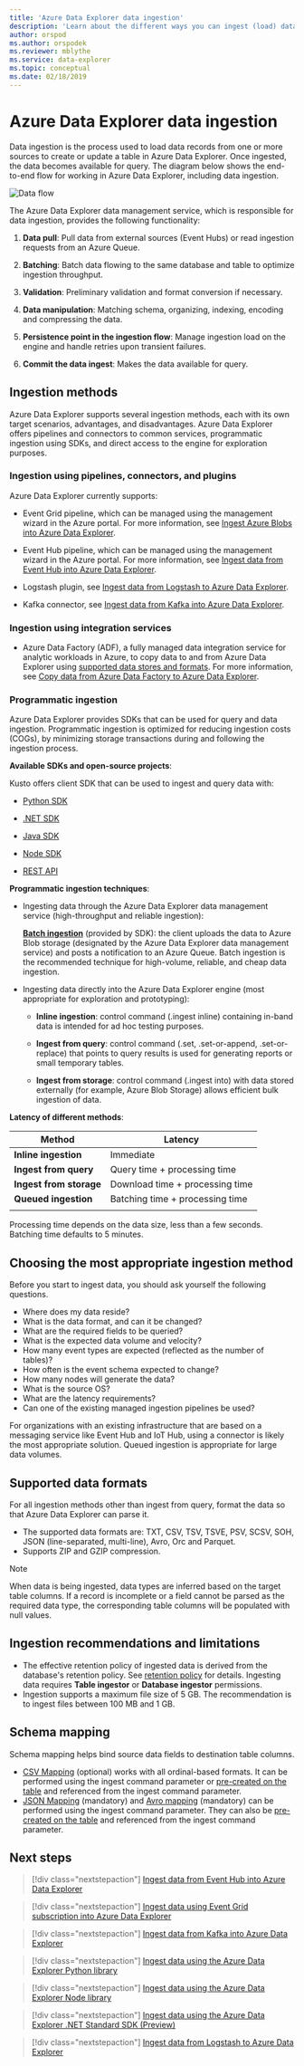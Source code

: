 ```yaml
---
title: 'Azure Data Explorer data ingestion'
description: 'Learn about the different ways you can ingest (load) data in Azure Data Explorer'
author: orspod
ms.author: orspodek
ms.reviewer: mblythe
ms.service: data-explorer
ms.topic: conceptual
ms.date: 02/18/2019
---
```


# Azure Data Explorer data ingestion

Data ingestion is the process used to load data records from one or more sources to create or update a table in Azure Data Explorer. Once ingested, the data becomes available for query. The diagram below shows the end-to-end flow for working in Azure Data Explorer, including data ingestion.

![Data flow](media/ingest-data-overview/data-flow.png)

The Azure Data Explorer data management service, which is responsible for data ingestion, provides the following functionality:

1. **Data pull**: Pull data from external sources (Event Hubs) or read ingestion requests from an Azure Queue.

1. **Batching**: Batch data flowing to the same database and table to optimize ingestion throughput.

1. **Validation**: Preliminary validation and format conversion if necessary.

1. **Data manipulation**: Matching schema, organizing, indexing, encoding and compressing the data.

1. **Persistence point in the ingestion flow**: Manage ingestion load on the engine and handle retries upon transient failures.

1. **Commit the data ingest**: Makes the data available for query.

## Ingestion methods

Azure Data Explorer supports several ingestion methods, each with its own target scenarios, advantages, and disadvantages. Azure Data Explorer offers pipelines and connectors to common services, programmatic ingestion using SDKs, and direct access to the engine for exploration purposes.

### Ingestion using pipelines, connectors, and plugins

Azure Data Explorer currently supports:

* Event Grid pipeline, which can be managed using the management wizard in the Azure portal. For more information, see [Ingest Azure Blobs into Azure Data Explorer](ingest-data-event-grid.md).

* Event Hub pipeline, which can be managed using the management wizard in the Azure portal. For more information, see [Ingest data from Event Hub into Azure Data Explorer](ingest-data-event-hub.md).

* Logstash plugin, see [Ingest data from Logstash to Azure Data Explorer](ingest-data-logstash.md).

* Kafka connector, see [Ingest data from Kafka into Azure Data Explorer](ingest-data-kafka.md).

### Ingestion using integration services

* Azure Data Factory (ADF), a fully managed data integration service for analytic workloads in Azure, to copy data to and from Azure Data Explorer using [supported data stores and formats](/azure/data-factory/copy-activity-overview#supported-data-stores-and-formats). For more information, see [Copy data from Azure Data Factory to Azure Data Explorer](data-factory-load-data.md).

### Programmatic ingestion

Azure Data Explorer provides SDKs that can be used for query and data ingestion. Programmatic ingestion is optimized for reducing ingestion costs (COGs), by minimizing storage transactions during and following the ingestion process.

**Available SDKs and open-source projects**:

Kusto offers client SDK that can be used to ingest and query data with:

* [Python SDK](kusto/api/python/kusto-python-client-library.md)

* [.NET SDK](kusto/api/netfx/about-the-sdk.md)

* [Java SDK](kusto/api/java/kusto-java-client-library.md)

* [Node SDK](kusto/api/node/kusto-node-client-library.md)

* [REST API](kusto/api/netfx/kusto-ingest-client-rest.md)

**Programmatic ingestion techniques**:

* Ingesting data through the Azure Data Explorer data management service (high-throughput and reliable ingestion):

    [**Batch ingestion**](kusto/api/netfx/kusto-ingest-queued-ingest-sample.md) (provided by SDK): the client uploads the data to Azure Blob storage (designated by the Azure Data Explorer data management service) and posts a notification to an Azure Queue. Batch ingestion is the recommended technique for high-volume, reliable, and cheap data ingestion.

* Ingesting data directly into the Azure Data Explorer engine (most appropriate for exploration and prototyping):

  * **Inline ingestion**: control command (.ingest inline) containing in-band data is intended for ad hoc testing purposes.

  * **Ingest from query**: control command (.set, .set-or-append, .set-or-replace) that points to query results is used for generating reports or small temporary tables.

  * **Ingest from storage**: control command (.ingest into) with data stored externally (for example, Azure Blob Storage) allows efficient bulk ingestion of data.

**Latency of different methods**:

| Method | Latency |
| --- | --- |
| **Inline ingestion** | Immediate |
| **Ingest from query** | Query time + processing time |
| **Ingest from storage** | Download time + processing time |
| **Queued ingestion** | Batching time + processing time |
| |

Processing time depends on the data size, less than a few seconds. Batching time defaults to 5 minutes.

## Choosing the most appropriate ingestion method

Before you start to ingest data, you should ask yourself the following questions.

* Where does my data reside? ​
* What is the data format, and can it be changed? ​
* What are the required fields to be queried? ​
* What is the expected data volume and velocity? ​
* How many event types are expected (reflected as the number of tables)? ​
* How often is the event schema expected to change? ​
* How many nodes will generate the data? ​
* What is the source OS? ​
* What are the latency requirements? ​
* Can one of the existing managed ingestion pipelines be used? ​

For organizations with an existing infrastructure that are based on a messaging service like Event Hub and IoT Hub, using a connector is likely the most appropriate solution. Queued ingestion is appropriate for large data volumes.

## Supported data formats

For all ingestion methods other than ingest from query, format the data so that Azure Data Explorer can parse it. 
* The supported data formats are: TXT, CSV, TSV, TSVE, PSV, SCSV, SOH​, JSON (line-separated, multi-line), Avro, Orc and Parquet​. 
* Supports ZIP and GZIP compression.

> [!NOTE]
> When data is being ingested, data types are inferred based on the target table columns. If a record is incomplete or a field cannot be parsed as the required data type, the corresponding table columns will be populated with null values.

## Ingestion recommendations and limitations

* The effective retention policy of ingested data is derived from the database's retention policy. See [retention policy](kusto/management/retentionpolicy.md) for details. Ingesting data requires **Table ingestor** or **Database ingestor** permissions.
* Ingestion supports a maximum file size of 5 GB. The recommendation is to ingest files between 100 MB and 1 GB.

## Schema mapping

Schema mapping helps bind source data fields to destination table columns.

* [CSV Mapping](kusto/management/mappings.md#csv-mapping) (optional) works with all ordinal-based formats. It can be performed using the ingest command parameter or [pre-created on the table](kusto/management/create-ingestion-mapping-command.md) and referenced from the ingest command parameter.
* [JSON Mapping](kusto/management/mappings.md#json-mapping) (mandatory) and [Avro mapping](kusto/management/mappings.md#avro-mapping) (mandatory) can be performed using the ingest command parameter. They can also be [pre-created on the table](kusto/management/create-ingestion-mapping-command.md) and referenced from the ingest command parameter.

## Next steps

> [!div class="nextstepaction"]
> [Ingest data from Event Hub into Azure Data Explorer](ingest-data-event-hub.md)

> [!div class="nextstepaction"]
> [Ingest data using Event Grid subscription into Azure Data Explorer](ingest-data-event-grid.md)

> [!div class="nextstepaction"]
> [Ingest data from Kafka into Azure Data Explorer](ingest-data-kafka.md)

> [!div class="nextstepaction"]
> [Ingest data using the Azure Data Explorer Python library](python-ingest-data.md)

> [!div class="nextstepaction"]
> [Ingest data using the Azure Data Explorer Node library](node-ingest-data.md)

> [!div class="nextstepaction"]
> [Ingest data using the Azure Data Explorer .NET Standard SDK (Preview)](net-standard-ingest-data.md)

> [!div class="nextstepaction"]
> [Ingest data from Logstash to Azure Data Explorer](ingest-data-logstash.md)
